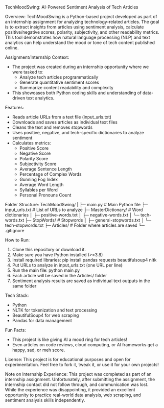 TechMoodSwing: AI-Powered Sentiment Analysis of Tech Articles

Overview:
TechMoodSwing is a Python-based project developed as part of an internship assignment for analyzing technology-related articles.
The goal is to extract insights from articles using sentiment analysis, calculate positive/negative scores, polarity, subjectivity, and other readability metrics.
This tool demonstrates how natural language processing (NLP) and text analytics can help understand the mood or tone of tech content published online.

Assignment/Internship Context:
- The project was created during an internship opportunity where we were tasked to:
  - Analyze tech articles programmatically
  - Generate quantitative sentiment scores
  - Summarize content readability and complexity
- This showcases both Python coding skills and understanding of data-driven text analytics.

Features:
- Reads article URLs from a text file (input_urls.txt)
- Downloads and saves articles as individual text files
- Cleans the text and removes stopwords
- Uses positive, negative, and tech-specific dictionaries to analyze sentiment
- Calculates metrics:
  * Positive Score
  * Negative Score
  * Polarity Score
  * Subjectivity Score
  * Average Sentence Length
  * Percentage of Complex Words
  * Gunning Fog Index
  * Average Word Length
  * Syllables per Word
  * Personal Pronouns Count

Folder Structure:
TechMoodSwing/
|
├─ main.py                  # Main Python file
├─ input_urls.txt           # List of URLs to analyze
├─ MasterDictionary/        # Word dictionaries
│   ├─ positive-words.txt
│   ├─ negative-words.txt
│   └─ tech-words.txt
├─ StopWords/               # Stopwords
│   ├─ general-stopwords.txt
│   └─ tech-stopwords.txt
├─ Articles/                # Folder where articles are saved
└─ .gitignore

How to Run:
1. Clone this repository or download it.
2. Make sure you have Python installed (>=3.8)
3. Install required libraries:
   pip install pandas requests beautifulsoup4 nltk
4. Put URLs to analyze in input_urls.txt (one URL per line)
5. Run the main file:
   python main.py
6. Each article will be saved in the Articles/ folder
7. Sentiment analysis results are saved as individual text outputs in the same folder

Tech Stack:
- Python
- NLTK for tokenization and text processing
- BeautifulSoup4 for web scraping
- Pandas for data management

Fun Facts:
- This project is like giving AI a mood ring for tech articles!
- Even articles on code reviews, cloud computing, or AI frameworks get a happy, sad, or meh score.

License:
This project is for educational purposes and open for experimentation. Feel free to fork it, tweak it, or use it for your own projects!

Note on Internship Experience:
This project was completed as part of an internship assignment. Unfortunately, after submitting the assignment, the internship contact did not follow through, and communication was lost. 
While the experience was disappointing, it provided an excellent opportunity to practice real-world data analysis, web scraping, and sentiment analysis skills independently.
